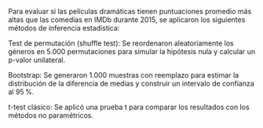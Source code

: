 Para evaluar si las películas dramáticas tienen puntuaciones promedio más altas que las comedias en IMDb durante 2015, se aplicaron los siguientes métodos de inferencia estadística:

Test de permutación (shuffle test):
Se reordenaron aleatoriamente los géneros en 5.000 permutaciones para simular la hipótesis nula y calcular un p-valor unilateral.

Bootstrap:
Se generaron 1.000 muestras con reemplazo para estimar la distribución de la diferencia de medias y construir un intervalo de confianza al 95 %.

t-test clásico:
Se aplicó una prueba t para comparar los resultados con los métodos no paramétricos.
